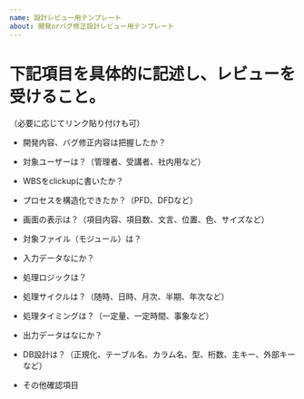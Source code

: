 ```yaml
---
name: 設計レビュー用テンプレート
about: 開発orバグ修正設計レビュー用テンプレート
---
```


# 下記項目を具体的に記述し、レビューを受けること。
（必要に応じてリンク貼り付けも可）

- 開発内容、バグ修正内容は把握したか？

- 対象ユーザーは？（管理者、受講者、社内用など）

- WBSをclickupに書いたか？

- プロセスを構造化できたか？（PFD、DFDなど）

- 画面の表示は？（項目内容、項目数、文言、位置、色、サイズなど）

- 対象ファイル（モジュール）は？

- 入力データなにか？

- 処理ロジックは？

- 処理サイクルは？（随時、日時、月次、半期、年次など）

- 処理タイミングは？（一定量、一定時間、事象など）

- 出力データはなにか？

- DB設計は？（正規化、テーブル名、カラム名、型、桁数、主キー、外部キーなど）

- その他確認項目
